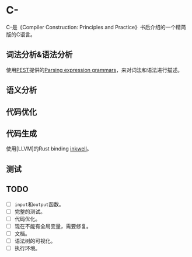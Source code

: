 # C-

C-是《Compiler Construction: Principles and Practice》书后介绍的一个精简版的C语言。

## 词法分析&语法分析

使用[PEST](https://pest.rs/)提供的[Parsing expression grammars](https://pest.rs/book/grammars/peg.html)，来对词法和语法进行描述。

## 语义分析

## 代码优化

## 代码生成

使用[LLVM]的Rust binding [inkwell](https://github.com/TheDan64/inkwell)。

## 测试

## TODO

- [ ] `input`和`output`函数。
- [ ] 完整的测试。
- [ ] 代码优化。
- [ ] 现在不能有全局变量，需要修复。
- [ ] 文档。
- [ ] 语法树的可视化。
- [ ] 执行环境。